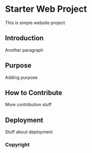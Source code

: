 # Starter Web Project

This is simple website project

## Introduction

Another paragraph

## Purpose

Adding purpose

## How to Contribute

More contribution stuff

## Deployment

Stuff about deployment

### Copyright